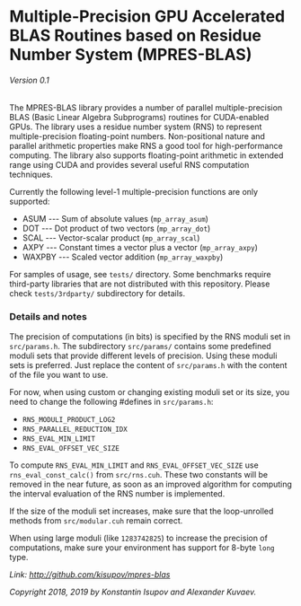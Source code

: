 # Multiple-Precision GPU Accelerated BLAS Routines based on Residue Number System (MPRES-BLAS)
###### Version 0.1


The MPRES-BLAS library provides a number of parallel multiple-precision BLAS 
(Basic Linear Algebra Subprograms) routines for CUDA-enabled GPUs.
The library uses a residue number system (RNS) to represent multiple-precision
floating-point numbers. Non-positional nature and parallel arithmetic properties make RNS
a good tool for high-performance computing. The library also supports floating-point arithmetic
in extended range using CUDA and provides several useful RNS computation techniques.

Currently the following level-1 multiple-precision functions are only supported:

* ASUM --- Sum of absolute values (`mp_array_asum`)
* DOT --- Dot product of two vectors (`mp_array_dot`)
* SCAL --- Vector-scalar product (`mp_array_scal`)
* AXPY --- Constant times a vector plus a vector (`mp_array_axpy`)
* WAXPBY --- Scaled vector addition (`mp_array_waxpby`)

For samples of usage, see `tests/` directory. Some benchmarks require third-party libraries 
that are not distributed with this repository. Please check `tests/3rdparty/` subdirectory for details.

### Details and notes

The precision of computations (in bits) is specified by the RNS moduli set in `src/params.h`.
The subdirectory `src/params/` contains some predefined moduli sets that provide different
levels of precision. Using these moduli sets is preferred. Just replace the content of
`src/params.h` with the content of the file you want to use.

For now, when using custom or changing existing moduli set or its size,
you need to change the following #defines in `src/params.h`:

* `RNS_MODULI_PRODUCT_LOG2`
* `RNS_PARALLEL_REDUCTION_IDX`
* `RNS_EVAL_MIN_LIMIT`
* `RNS_EVAL_OFFSET_VEC_SIZE`

To compute `RNS_EVAL_MIN_LIMIT` and `RNS_EVAL_OFFSET_VEC_SIZE` use `rns_eval_const_calc()` from `src/rns.cuh`.
These two constants will be removed in the near future, as soon as an improved algorithm for computing
the interval evaluation of the RNS number is implemented.

If the size of the moduli set increases, make sure that the loop-unrolled methods from `src/modular.cuh` remain correct.

When using large moduli (like `1283742825`) to increase the precision of computations, make sure your environment has support for 8-byte `long` type.



*Link: http://github.com/kisupov/mpres-blas*

*Copyright 2018, 2019 by Konstantin Isupov and Alexander Kuvaev.*
